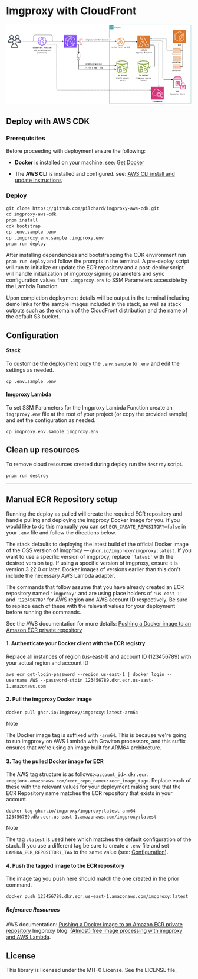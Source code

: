 # Imgproxy with CloudFront

<!-- <img src="architecture.png" width="900"> -->
<picture>
  <source media="(prefers-color-scheme: dark)" srcset="./architecture-dark.png">
  <img alt="AWS diagram" src="./architecture.png">
</picture>

## Deploy with AWS CDK

### Prerequisites

Before proceeding with deployment ensure the following:

- **Docker** is installed on your machine. see: [Get Docker](https://docs.docker.com/get-started/get-docker/)

- The **AWS CLI** is installed and configured. see: [AWS CLI install and update instructions](https://docs.aws.amazon.com/cli/latest/userguide/getting-started-install.html#getting-started-install-instructions)

### Deploy

```terminal
git clone https://github.com/pilchard/imgproxy-aws-cdk.git
cd imgproxy-aws-cdk
pnpm install
cdk bootstrap
cp .env.sample .env
cp .imgproxy.env.sample .imgproxy.env
pnpm run deploy
```

After installing dependencies and bootstrapping the CDK environment run `pnpm run deploy` and follow the prompts in the terminal. A pre-deploy script will run to initialize or update the ECR repository and a post-deploy script will handle initialization of imgproxy signing parameters and sync configuration values from `.imgproxy.env` to SSM Parameters accessible by the Lambda Function.

Upon completion deployment details will be output in the terminal including demo links for the sample images included in the stack, as well as stack outputs such as the domain of the CloudFront distribution and the name of the default S3 bucket.

## Configuration

#### Stack

To customize the deployment copy the `.env.sample` to `.env` and edit the settings as needed.

```shell
cp .env.sample .env
```

#### Imgproxy Lambda

To set SSM Parameters for the Imgproxy Lambda Function create an `imgrproxy.env` file at the root of your project (or copy the provided sample) and set the configuration as needed.

```shell
cp imgproxy.env.sample imgproxy.env
```

## Clean up resources

To remove cloud resources created during deploy run the `destroy` script.

```shell
pnpm run destroy
```

---

## Manual ECR Repository setup

Running the deploy as pulled will create the required ECR repository and handle pulling and deploying the imgproxy Docker image for you. If you would like to do this manually you can set `ECR_CREATE_REPOSITORY=false` in your `.env` file and follow the directions below.

The stack defaults to deploying the latest build of the official Docker image of the OSS version of imgproxy — `ghcr.io/imgproxy/imgproxy:latest`. If you want to use a specific version of imgproxy, replace `'latest'` with the desired version tag. If using a specific version of imgproxy, ensure it is version 3.22.0 or later. Docker images of versions earlier than this don't include the necessary AWS Lambda adapter.

The commands that follow assume that you have already created an ECR repository named `'imgproxy'` and are using place holders of `'us-east-1'` and `'123456789'` for AWS region and AWS account ID respectively. Be sure to replace each of these with the relevant values for your deployment before running the commands.

See the AWS documentation for more details: [Pushing a Docker image to an Amazon ECR private repository](https://docs.aws.amazon.com/AmazonECR/latest/userguide/docker-push-ecr-image.html)

#### 1. Authenticate your Docker client with the ECR registry

Replace all instances of region (us-east-1) and account ID (123456789) with your actual region and account ID

```shell
aws ecr get-login-password --region us-east-1 | docker login --username AWS --password-stdin 123456789.dkr.ecr.us-east-1.amazonaws.com
```

#### 2. Pull the imgproxy Docker image

```shell
docker pull ghcr.io/imgproxy/imgproxy:latest-arm64
```

> [!NOTE]
> The Docker image tag is suffixed with `-arm64`. This is because we're going to run imgproxy on AWS Lambda with Graviton processors, and this suffix ensures that we're using an image built for ARM64 architecture.

#### 3. Tag the pulled Docker image for ECR

The AWS tag structure is as follows:`<account_id>.dkr.ecr.<region>.amazonaws.com/<ecr_repo_name>:<ecr_image_tag>`. Replace each of these with the relevant values for your deployment making sure that the ECR Repository name matches the ECR repository that exists in your account.

```shell
docker tag ghcr.io/imgproxy/imgproxy:latest-arm64 123456789.dkr.ecr.us-east-1.amazonaws.com/imgproxy:latest
```

> [!NOTE]
> The tag `:latest` is used here which matches the default configuration of the stack. If you use a different tag be sure to create a `.env` file and set `LAMBDA_ECR_REPOSITORY_TAG` to the same value (see: [Configuration](#configuration)).

#### 4. Push the tagged image to the ECR repository

The image tag you push here should match the one created in the prior command.

```shell
docker push 123456789.dkr.ecr.us-east-1.amazonaws.com/imgproxy:latest
```

##### Reference Resources

AWS documentation: [Pushing a Docker image to an Amazon ECR private repository](https://docs.aws.amazon.com/AmazonECR/latest/userguide/docker-push-ecr-image.html)
Imgproxy blog: [(Almost) free image processing with imgproxy and AWS Lambda](https://imgproxy.net/blog/almost-free-image-processing-with-imgproxy-and-aws-lambda/).

## License

This library is licensed under the MIT-0 License. See the LICENSE file.
